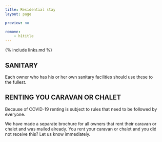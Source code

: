 ```yaml
---
title: Residential stay
layout: page

preview: no

remove:
    - h1title
---
```


{% include links.md %}

## SANITARY

Each owner who has his or her own sanitary facilities should use these to the fullest. 

## RENTING YOU CARAVAN OR CHALET

Because of COVID-19 renting is subject to rules that need to be followed by everyone. 

We have made a separate brochure for all owners that rent their caravan or chalet and was mailed already. You rent your caravan or chalet and you did not receive this? Let us know immediately. 

